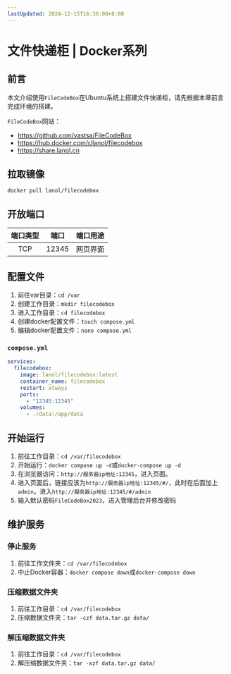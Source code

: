 ```yaml
---
lastUpdated: 2024-12-15T16:36:00+8:00
---
```


# 文件快递柜 | Docker系列

## 前言

本文介绍使用```FileCodeBox```在Ubuntu系统上搭建文件快递柜，请先根据本章前言完成环境的搭建。

```FileCodeBox```网站：

- <https://github.com/vastsa/FileCodeBox>
- <https://hub.docker.com/r/lanol/filecodebox>
- <https://share.lanol.cn>

## 拉取镜像

```docker pull lanol/filecodebox```

## 开放端口

| 端口类型 | 端口  | 端口用途 |
| :------: | :---: | :------: |
|   TCP    | 12345 | 网页界面 |

## 配置文件

1. 前往var目录：```cd /var```
2. 创建工作目录：```mkdir filecodebox```
3. 进入工作目录：```cd filecodebox```
4. 创建docker配置文件：```touch compose.yml```
5. 编辑docker配置文件：```nano compose.yml```

### ```compose.yml```

```yml
services:
  filecodebox:
    image: lanol/filecodebox:latest
    container_name: filecodebox
    restart: always
    ports:
      - "12345:12345"
    volumes:
      - ./data:/app/data
```

## 开始运行

1. 前往工作目录：```cd /var/filecodebox```
2. 开始运行：```docker compose up -d```或```docker-compose up -d```
3. 在浏览器访问：```http://服务器ip地址:12345```，进入页面。
4. 进入页面后，链接应该为```http://服务器ip地址:12345/#/```，此时在后面加上```admin```，进入```http://服务器ip地址:12345/#/admin```
5. 输入默认密码```FileCodeBox2023```，进入管理后台并修改密码

## 维护服务

### 停止服务

1. 前往工作文件夹：```cd /var/filecodebox```
2. 中止Docker容器：```docker compose down```或```docker-compose down```

### 压缩数据文件夹

1. 前往工作目录：```cd /var/filecodebox```
2. 压缩数据文件夹：```tar -czf data.tar.gz data/```

### 解压缩数据文件夹

1. 前往工作目录：```cd /var/filecodebox```
2. 解压缩数据文件夹：```tar -xzf data.tar.gz data/```
